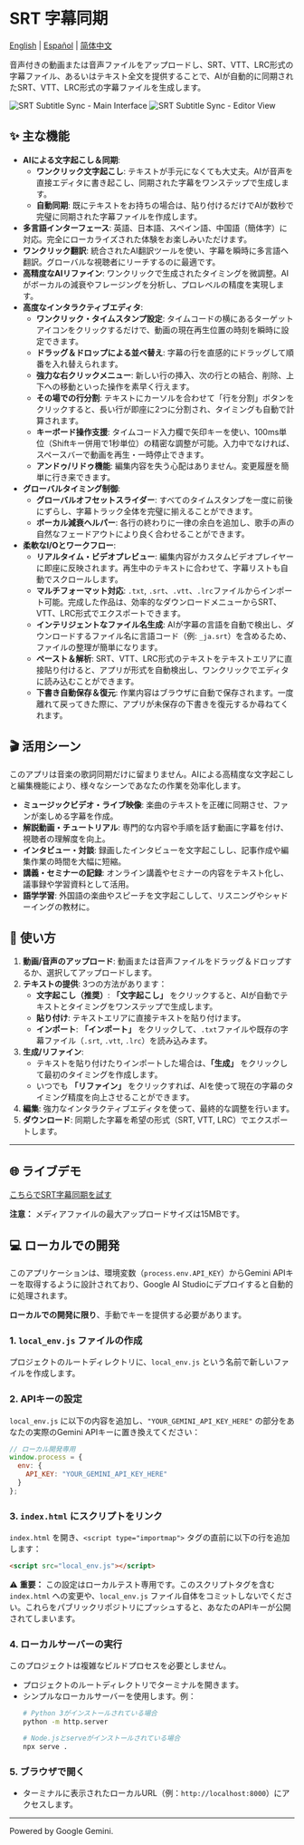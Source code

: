 # SRT 字幕同期

[English](./README.md) | [Español](./README.es.md) | [简体中文](./README.zh-CN.md)

音声付きの動画または音声ファイルをアップロードし、SRT、VTT、LRC形式の字幕ファイル、あるいはテキスト全文を提供することで、AIが自動的に同期されたSRT、VTT、LRC形式の字幕ファイルを生成します。

![SRT Subtitle Sync - Main Interface](https://raw.githubusercontent.com/atommy1966/SRT-Lyric-Sync-assets/main/2025-09-14%209.32.26.png)
![SRT Subtitle Sync - Editor View](https://raw.githubusercontent.com/atommy1966/SRT-Lyric-Sync-assets/main/2025-09-14%209.33.37.png)

## ✨ 主な機能

*   **AIによる文字起こし＆同期**:
    *   **ワンクリック文字起こし**: テキストが手元になくても大丈夫。AIが音声を直接エディタに書き起こし、同期された字幕をワンステップで生成します。
    *   **自動同期**: 既にテキストをお持ちの場合は、貼り付けるだけでAIが数秒で完璧に同期された字幕ファイルを作成します。
*   **多言語インターフェース**: 英語、日本語、スペイン語、中国語（簡体字）に対応。完全にローカライズされた体験をお楽しみいただけます。
*   **ワンクリック翻訳**: 統合されたAI翻訳ツールを使い、字幕を瞬時に多言語へ翻訳。グローバルな視聴者にリーチするのに最適です。
*   **高精度なAIリファイン**: ワンクリックで生成されたタイミングを微調整。AIがボーカルの減衰やフレージングを分析し、プロレベルの精度を実現します。
*   **高度なインタラクティブエディタ**:
    *   **ワンクリック・タイムスタンプ設定**: タイムコードの横にあるターゲットアイコンをクリックするだけで、動画の現在再生位置の時刻を瞬時に設定できます。
    *   **ドラッグ＆ドロップによる並べ替え**: 字幕の行を直感的にドラッグして順番を入れ替えられます。
    *   **強力な右クリックメニュー**: 新しい行の挿入、次の行との結合、削除、上下への移動といった操作を素早く行えます。
    *   **その場での行分割**: テキストにカーソルを合わせて「行を分割」ボタンをクリックすると、長い行が即座に2つに分割され、タイミングも自動で計算されます。
    *   **キーボード操作支援**: タイムコード入力欄で矢印キーを使い、100ms単位（Shiftキー併用で1秒単位）の精密な調整が可能。入力中でなければ、スペースバーで動画を再生・一時停止できます。
    *   **アンドゥ/リドゥ機能**: 編集内容を失う心配はありません。変更履歴を簡単に行き来できます。
*   **グローバルタイミング制御**:
    *   **グローバルオフセットスライダー**: すべてのタイムスタンプを一度に前後にずらし、字幕トラック全体を完璧に揃えることができます。
    *   **ボーカル減衰ヘルパー**: 各行の終わりに一律の余白を追加し、歌手の声の自然なフェードアウトにより良く合わせることができます。
*   **柔軟なI/Oとワークフロー**:
    *   **リアルタイム・ビデオプレビュー**: 編集内容がカスタムビデオプレイヤーに即座に反映されます。再生中のテキストに合わせて、字幕リストも自動でスクロールします。
    *   **マルチフォーマット対応**: `.txt`, `.srt`、`.vtt`、`.lrc`ファイルからインポート可能。完成した作品は、効率的なダウンロードメニューからSRT、VTT、LRC形式でエクスポートできます。
    *   **インテリジェントなファイル名生成**: AIが字幕の言語を自動で検出し、ダウンロードするファイル名に言語コード（例: `_ja.srt`）を含めるため、ファイルの整理が簡単になります。
    *   **ペースト＆解析**: SRT、VTT、LRC形式のテキストをテキストエリアに直接貼り付けると、アプリが形式を自動検出し、ワンクリックでエディタに読み込むことができます。
    *   **下書き自動保存＆復元**: 作業内容はブラウザに自動で保存されます。一度離れて戻ってきた際に、アプリが未保存の下書きを復元するか尋ねてくれます。

## 🎬 活用シーン

このアプリは音楽の歌詞同期だけに留まりません。AIによる高精度な文字起こしと編集機能により、様々なシーンであなたの作業を効率化します。

*   **ミュージックビデオ・ライブ映像**: 楽曲のテキストを正確に同期させ、ファンが楽しめる字幕を作成。
*   **解説動画・チュートリアル**: 専門的な内容や手順を話す動画に字幕を付け、視聴者の理解度を向上。
*   **インタビュー・対談**: 録画したインタビューを文字起こしし、記事作成や編集作業の時間を大幅に短縮。
*   **講義・セミナーの記録**: オンライン講義やセミナーの内容をテキスト化し、議事録や学習資料として活用。
*   **語学学習**: 外国語の楽曲やスピーチを文字起こしして、リスニングやシャドーイングの教材に。

## 🚀 使い方

1.  **動画/音声のアップロード**: 動画または音声ファイルをドラッグ＆ドロップするか、選択してアップロードします。
2.  **テキストの提供**: 3つの方法があります：
    *   **文字起こし（推奨）**: **「文字起こし」** をクリックすると、AIが自動でテキストとタイミングをワンステップで生成します。
    *   **貼り付け**: テキストエリアに直接テキストを貼り付けます。
    *   **インポート**: **「インポート」** をクリックして、`.txt`ファイルや既存の字幕ファイル（`.srt`, `.vtt`, `.lrc`）を読み込みます。
3.  **生成/リファイン**:
    *   テキストを貼り付けたりインポートした場合は、**「生成」** をクリックして最初のタイミングを作成します。
    *   いつでも **「リファイン」** をクリックすれば、AIを使って現在の字幕のタイミング精度を向上させることができます。
4.  **編集**: 強力なインタラクティブエディタを使って、最終的な調整を行います。
5.  **ダウンロード**: 同期した字幕を希望の形式（SRT, VTT, LRC）でエクスポートします。

---

## 🌐 ライブデモ

[こちらでSRT字幕同期を試す](https://srt-lyric-sync-369376059789.us-west1.run.app/)

**注意：** メディアファイルの最大アップロードサイズは15MBです。

## 💻 ローカルでの開発

このアプリケーションは、環境変数（`process.env.API_KEY`）からGemini APIキーを取得するように設計されており、Google AI Studioにデプロイすると自動的に処理されます。

**ローカルでの開発に限り**、手動でキーを提供する必要があります。

### 1. `local_env.js` ファイルの作成
プロジェクトのルートディレクトリに、`local_env.js` という名前で新しいファイルを作成します。

### 2. APIキーの設定
`local_env.js` に以下の内容を追加し、`"YOUR_GEMINI_API_KEY_HERE"` の部分をあなたの実際のGemini APIキーに置き換えてください：
```javascript
// ローカル開発専用
window.process = {
  env: {
    API_KEY: "YOUR_GEMINI_API_KEY_HERE"
  }
};
```

### 3. `index.html` にスクリプトをリンク
`index.html` を開き、`<script type="importmap">` タグの直前に以下の行を追加します：
```html
<script src="local_env.js"></script>
```

⚠️ **重要：** この設定はローカルテスト専用です。このスクリプトタグを含む `index.html` への変更や、`local_env.js` ファイル自体をコミットしないでください。これらをパブリックリポジトリにプッシュすると、あなたのAPIキーが公開されてしまいます。

### 4. ローカルサーバーの実行
このプロジェクトは複雑なビルドプロセスを必要としません。
- プロジェクトのルートディレクトリでターミナルを開きます。
- シンプルなローカルサーバーを使用します。例：
  ```bash
  # Python 3がインストールされている場合
  python -m http.server

  # Node.jsとserveがインストールされている場合
  npx serve .
  ```

### 5. ブラウザで開く
- ターミナルに表示されたローカルURL（例：`http://localhost:8000`）にアクセスします。

---

Powered by Google Gemini.